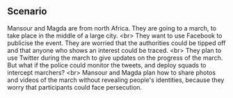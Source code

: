 
## Scenario

Mansour and Magda are from north Africa. They are going to a march, to take place in the middle of a large city.
&lt;br&gt;
They want to use Facebook to publicise the event. They are worried that the authorities could be tipped off and that anyone who shows an interest could be traced.
&lt;br&gt;
They plan to use Twitter during the march to give updates on the progress of the march. But what if the police could monitor the tweets, and deploy squads to intercept marchers? 
&lt;br&gt;
Mansour and Magda plan how to share photos and videos of the march without revealing people&#39;s identities, because they worry that participants could face persecution.
